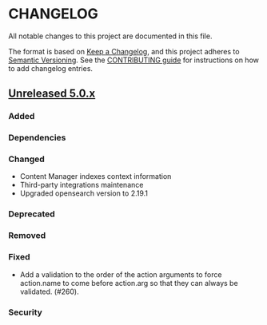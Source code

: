# CHANGELOG

All notable changes to this project are documented in this file.

The format is based on [Keep a Changelog](https://keepachangelog.com/en/1.0.0/), and this project adheres to [Semantic Versioning](https://semver.org/spec/v2.0.0.html). See the [CONTRIBUTING guide](./CONTRIBUTING.md#Changelog) for instructions on how to add changelog entries.

## [Unreleased 5.0.x]

### Added

### Dependencies

### Changed
- Content Manager indexes context information
- Third-party integrations maintenance
- Upgraded opensearch version to 2.19.1

### Deprecated

### Removed

### Fixed
 -  Add a validation to the order of the action arguments to force action.name to come before action.arg so that they can always be validated.  (#260).

### Security

[Unreleased 5.0.x]: https://github.com/wazuh/wazuh-indexer-plugins/compare/main...main
